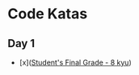 # Code Katas

## Day 1

- [x]([Student's Final Grade - 8 kyu](https://www.codewars.com/kata/students-final-grade))